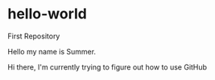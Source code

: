 # hello-world
First Repository

Hello my name is Summer.

Hi there, I'm currently trying to figure out how to use GitHub
